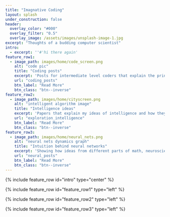 ```yaml
---
title: "Imagnative Coding"
layout: splash
under_construction: false
header:
  overlay_color: "#000"
  overlay_filter: "0.5"
  overlay_image: /assets/images/unsplash-image-1.jpg
excerpt: "Thoughts of a budding computer scientist"
intro:
  - excerpt: ''#'hi there again'
feature_row1:
  - image_path: images/home/code_screen.png
    alt: "code pic"
    title: "Coding posts"
    excerpt: 'Posts for intermediate level coders that explain the principles of code, and how to work with complex problems.'
    url: "coding_posts"
    btn_label: "Read More"
    btn_class: "btn--inverse"
feature_row2:
  - image_path: images/home/cityscreen.png
    alt: "intelligent algorithm image"
    title: "Intelligence ideas"
    excerpt: 'Papers that explain my ideas of intelligence and how they can be implemented. For a more advanced audience interested in AI.'
    url: "exploration_intelligence"
    btn_label: "Read More"
    btn_class: "btn--inverse"
feature_row3:
  - image_path: images/home/neural_nets.png
    alt: "neural nets dynamics graph"
    title: "Intuition behind neural networks"
    excerpt: 'Showing how ideas from different parts of math, neuroscience, phycology, philosophy, and computer science come together to form the ideas behind neural networks. Theory and implementations.'
    url: "neural_posts"
    btn_label: "Read More"
    btn_class: "btn--inverse"
---
```


{% include feature_row id="intro" type="center" %}

{% include feature_row id="feature_row1" type="left" %}

{% include feature_row id="feature_row2" type="left" %}

{% include feature_row id="feature_row3" type="left" %}
